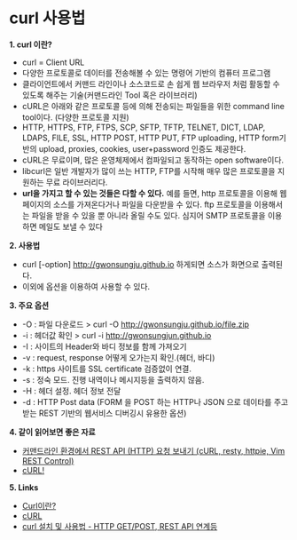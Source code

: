 **curl 사용법**
===

**1. curl 이란?**
- curl = Client URL
- 다양한 프로토콜로 데이터를 전송해볼 수 있는 명령어 기반의 컴퓨터 프로그램
- 클라이언트에서 커맨드 라인이나 소스코드로 손 쉽게 웹 브라우저 처럼 활동할 수 있도록 해주는 기술(커맨드라인 Tool 혹은 라이브러리)
- cURL은 아래와 같은 프로토콜 등에 의해 전송되는 파일들을 위한 command line tool이다. (다양한 프로토콜 지원)
- HTTP, HTTPS, FTP, FTPS, SCP, SFTP, TFTP, TELNET, DICT, LDAP, LDAPS, FILE, SSL, HTTP POST, HTTP PUT, FTP uploading, HTTP form기반의 upload, proxies, cookies, user+password 인증도 제공한다.
- cURL은 무료이며, 많은 운영체제에서 컴파일되고 동작하는 open software이다.
- libcurl은 일반 개발자가 많이 쓰는 HTTP, FTP를 시작해 매우 많은 프로토콜을 지원하는 무료 라이브러리다.
- **url을 가지고 할 수 있는 것들은 다할 수 있다.** 예를 들면, http 프로토콜을 이용해 웹 페이지의 소스를 가져온다거나 파일을 다운받을 수 있다. ftp 프로토콜을 이용해서는 파일을 받을 수 있을 뿐 아니라 올릴 수도 있다. 심지어 SMTP 프로토콜을 이용하면 메일도 보낼 수 있다

**2. 사용법**
- curl [-option] http://gwonsungju.github.io 하게되면 소스가 화면으로 출력된다.
- 이외에 옵션을 이용하여 사용할 수 있다.

**3. 주요 옵션**
- -O : 파일 다운로드 > curl -O http://gwonsungju.github.io/file.zip
- -i : 헤더값 확인 > curl -i http://gwonsungjun.github.io
- -I : 사이트의 Header와 바디 정보를 함께 가져오기
- -v : request, response 어떻게 오가는지 확인.(헤더, 바디)
- -k : https 사이트를 SSL certificate 검증없이 연결.
- -s : 정숙 모드. 진행 내역이나 메시지등을 출력하지 않음.
- -H : 헤더 설정. 헤더 정보 전달
- -d : HTTP Post data (FORM 을 POST 하는 HTTP나 JSON 으로 데이타를 주고받는 REST 기반의 웹서비스 디버깅시 유용한 옵션)

**4. 같이 읽어보면 좋은 자료**
- [커맨드라인 환경에서 REST API (HTTP) 요청 보내기 (cURL, resty, httpie, Vim REST Control)](https://bakyeono.net/post/2016-05-02-rest-api-client-for-cli.html)
- [cURL!](http://khanrc.tistory.com/entry/cURL)


**5. Links**
- [Curl이란?](http://jokergt.tistory.com/83)  
- [cURL](http://sunphiz.me/wp/archives/491)
- [curl 설치 및 사용법 - HTTP GET/POST, REST API 연계등](https://www.lesstif.com/pages/viewpage.action?pageId=14745703)
